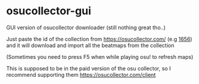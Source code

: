 # osucollector-gui
GUI version of osucollector downloader (still nothing great tho..)

Just paste the id of the collection from https://osucollector.com/ (e.g <a href="https://osucollector.com/collections/1656">1656</a>) and it will download and import all the beatmaps from the collection

(Sometimes you need to press F5 when while playing osu! to refresh maps)


This is supposed to be in the paid version of the osu collector, so I recommend supporting them
https://osucollector.com/client
